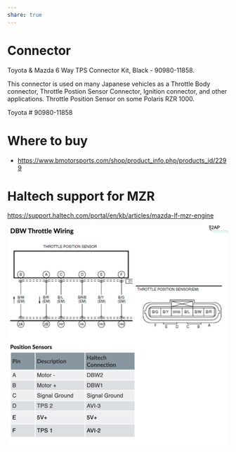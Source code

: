 ```yaml
---
share: true
---
```



# Connector
Toyota & Mazda 6 Way TPS Connector Kit, Black - 90980-11858. 

This connector is used on many Japanese vehicles as a Throttle Body connector, Throttle Postion Sensor Connector, Ignition connector, and other applications. Throttle Position Sensor on some Polaris RZR 1000.  
  
Toyota # 90980-11858

# Where to buy
- https://www.bmotorsports.com/shop/product_info.php/products_id/2299


# Haltech support for MZR
https://support.haltech.com/portal/en/kb/articles/mazda-lf-mzr-engine

![Pasted image 20220515125131.png](../../0%20-%20Attachments/Pasted%20image%2020220515125131.png)